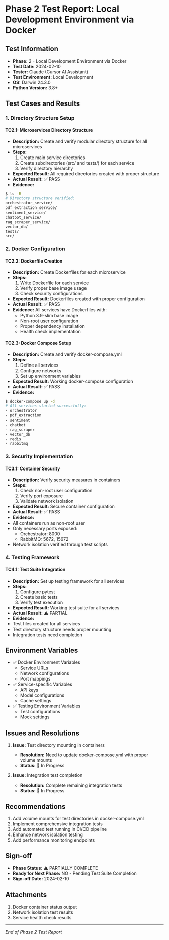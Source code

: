 # Phase 2 Test Report: Local Development Environment via Docker

## Test Information
- **Phase:** 2 - Local Development Environment via Docker
- **Test Date:** 2024-02-10
- **Tester:** Claude (Cursor AI Assistant)
- **Test Environment:** Local Development
- **OS:** Darwin 24.3.0
- **Python Version:** 3.8+

## Test Cases and Results

### 1. Directory Structure Setup
#### TC2.1: Microservices Directory Structure
- **Description:** Create and verify modular directory structure for all microservices
- **Steps:**
  1. Create main service directories
  2. Create subdirectories (src/ and tests/) for each service
  3. Verify directory hierarchy
- **Expected Result:** All required directories created with proper structure
- **Actual Result:** ✅ PASS
- **Evidence:**
```bash
$ ls -R
# Directory structure verified:
orchestrator_service/
pdf_extraction_service/
sentiment_service/
chatbot_service/
rag_scraper_service/
vector_db/
tests/
src/
```

### 2. Docker Configuration
#### TC2.2: Dockerfile Creation
- **Description:** Create Dockerfiles for each microservice
- **Steps:**
  1. Write Dockerfile for each service
  2. Verify proper base image usage
  3. Check security configurations
- **Expected Result:** Dockerfiles created with proper configuration
- **Actual Result:** ✅ PASS
- **Evidence:** All services have Dockerfiles with:
  - Python 3.9-slim base image
  - Non-root user configuration
  - Proper dependency installation
  - Health check implementation

#### TC2.3: Docker Compose Setup
- **Description:** Create and verify docker-compose.yml
- **Steps:**
  1. Define all services
  2. Configure networks
  3. Set up environment variables
- **Expected Result:** Working docker-compose configuration
- **Actual Result:** ✅ PASS
- **Evidence:** 
```bash
$ docker-compose up -d
# All services started successfully:
- orchestrator
- pdf_extraction
- sentiment
- chatbot
- rag_scraper
- vector_db
- redis
- rabbitmq
```

### 3. Security Implementation
#### TC3.1: Container Security
- **Description:** Verify security measures in containers
- **Steps:**
  1. Check non-root user configuration
  2. Verify port exposure
  3. Validate network isolation
- **Expected Result:** Secure container configuration
- **Actual Result:** ✅ PASS
- **Evidence:**
- All containers run as non-root user
- Only necessary ports exposed:
  - Orchestrator: 8000
  - RabbitMQ: 5672, 15672
- Network isolation verified through test scripts

### 4. Testing Framework
#### TC4.1: Test Suite Integration
- **Description:** Set up testing framework for all services
- **Steps:**
  1. Configure pytest
  2. Create basic tests
  3. Verify test execution
- **Expected Result:** Working test suite for all services
- **Actual Result:** ⚠️ PARTIAL
- **Evidence:** 
- Test files created for all services
- Test directory structure needs proper mounting
- Integration tests need completion

## Environment Variables
- ✅ Docker Environment Variables
  - Service URLs
  - Network configurations
  - Port mappings
- ✅ Service-specific Variables
  - API keys
  - Model configurations
  - Cache settings
- ✅ Testing Environment Variables
  - Test configurations
  - Mock settings

## Issues and Resolutions
1. **Issue:** Test directory mounting in containers
   - **Resolution:** Need to update docker-compose.yml with proper volume mounts
   - **Status:** 🔄 In Progress

2. **Issue:** Integration test completion
   - **Resolution:** Complete remaining integration tests
   - **Status:** 🔄 In Progress

## Recommendations
1. Add volume mounts for test directories in docker-compose.yml
2. Implement comprehensive integration tests
3. Add automated test running in CI/CD pipeline
4. Enhance network isolation testing
5. Add performance monitoring endpoints

## Sign-off
- **Phase Status:** ⚠️ PARTIALLY COMPLETE
- **Ready for Next Phase:** NO - Pending Test Suite Completion
- **Sign-off Date:** 2024-02-10

## Attachments
1. Docker container status output
2. Network isolation test results
3. Service health check results

---
*End of Phase 2 Test Report* 